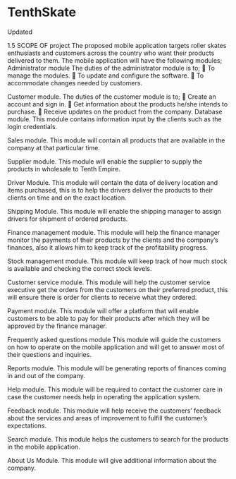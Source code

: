 # TenthSkate
Updated

1.5 SCOPE OF project
The proposed mobile application targets roller skates enthusiasts and customers across the country who want their products delivered to them. The mobile application will have the following modules;
Administrator module
The duties of the administrator module is to;
	To manage the modules.
	To update and configure the software.
	To accommodate changes needed by customers.


Customer module.
 The duties of the customer module is to;
	Create an account and sign in.
	Get information about the products he/she intends to purchase.
	Receive updates on the product from the company.
Database module.
This module contains information input by the clients such as the login credentials.

Sales module.
This module will contain all products that are available in the company at that particular time.

Supplier module.
This module will enable the supplier to supply the products in wholesale to Tenth Empire.

Driver Module.
This module will contain the data of delivery location and items purchased, this is to help the drivers deliver the products to their clients on time and on the exact location.



Shipping Module.
This module will enable the shipping manager to assign drivers for shipment of ordered products.

Finance management module.
This module will help the finance manager monitor the payments of their products by the clients and the company’s finances, also it allows him to keep track of the profitability progress.


Stock management module.
This module will keep track of how much stock is available and checking the correct stock levels.

Customer service module.
This module will help the customer service executive get the orders from the customers on their preferred product, this will ensure there is order for clients to receive what they ordered. 


Payment module.
This module will offer a platform that will enable customers to be able to pay for their products after which they will be approved by the finance manager.

Frequently asked questions module
This module will guide the customers on how to operate on the mobile application and will get to answer most of their questions and inquiries.

Reports module.
This module will be generating reports of finances coming in and out of the company.


Help module.
This module will be required to contact the customer care in case the customer needs help in operating the application system.

Feedback module.
This module will help receive the customers’ feedback about the services and areas of improvement to fulfill the customer’s expectations.


Search module.
This module helps the customers to search for the products in the mobile application.

About Us Module.
This module will give additional information about the company.


